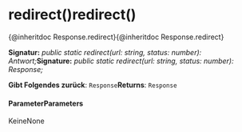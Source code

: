 # <a name="redirect"></a><span data-ttu-id="2b9c5-101">redirect()</span><span class="sxs-lookup"><span data-stu-id="2b9c5-101">redirect()</span></span>




<span data-ttu-id="2b9c5-102">{@inheritdoc Response.redirect}</span><span class="sxs-lookup"><span data-stu-id="2b9c5-102">{@inheritdoc Response.redirect}</span></span>

<span data-ttu-id="2b9c5-103">**Signatur:** _public static redirect(url: string, status: number): Antwort;_</span><span class="sxs-lookup"><span data-stu-id="2b9c5-103">**Signature:** _public static redirect(url: string, status: number): Response;_</span></span>

<span data-ttu-id="2b9c5-104">**Gibt Folgendes zurück**: `Response`</span><span class="sxs-lookup"><span data-stu-id="2b9c5-104">**Returns**: `Response`</span></span>





#### <a name="parameters"></a><span data-ttu-id="2b9c5-105">Parameter</span><span class="sxs-lookup"><span data-stu-id="2b9c5-105">Parameters</span></span>
<span data-ttu-id="2b9c5-106">Keine</span><span class="sxs-lookup"><span data-stu-id="2b9c5-106">None</span></span>


